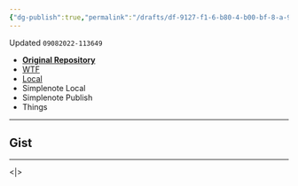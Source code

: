 ```yaml
---
{"dg-publish":true,"permalink":"/drafts/df-9127-f1-6-b80-4-b00-bf-8-a-93-ae-0383-e1-ea/","dgHomeLink":true,"dgPassFrontmatter":false}
---
```


Updated `09082022-113649`

- [**Original Repository**](https://github.com/extratone/)
- [WTF](https://davidblue.wtf/drafts/DF9127F1-6B80-4B00-BF8A-93AE0383E1EA.html)
- [Local](shareddocuments:///private/var/mobile/Library/Mobile%20Documents/com~apple~CloudDocs/Written/DF9127F1-6B80-4B00-BF8A-93AE0383E1EA.md)
- Simplenote Local
- Simplenote Publish
- Things

---

## Gist



---

<|>